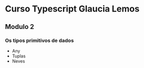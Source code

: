 # Curso Typescript Glaucia Lemos

## Modulo 2

### Os tipos primitivos de dados
- Any
- Tuplas
- Neves
